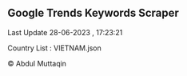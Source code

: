 

## Google Trends Keywords Scraper 
 
Last Update 28-06-2023 , 17:23:21

Country List :
VIETNAM.json



© Abdul Muttaqin 
